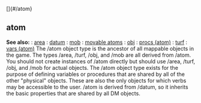 []{#/atom}
## atom
**See also:**
:   [area](#/area)
:   [datum](#/datum)
:   [mob](#/mob)
:   [movable atoms](#/atom/movable)
:   [obj](#/obj)
:   [procs (atom)](#/atom/proc)
:   [turf](#/turf)
:   [vars (atom)](#/atom/var)
The /atom object type is the ancestor of all mappable objects in the
game. The types /area, /turf, /obj, and /mob are all derived from /atom.
You should not create instances of /atom directly but should use /area,
/turf, /obj, and /mob for actual objects. The /atom object type exists
for the purpose of defining variables or procedures that are shared by
all of the other \"physical\" objects. These are also the only objects
for which verbs may be accessible to the user.
/atom is derived from /datum, so it inherits the basic properties that
are shared by all DM objects.